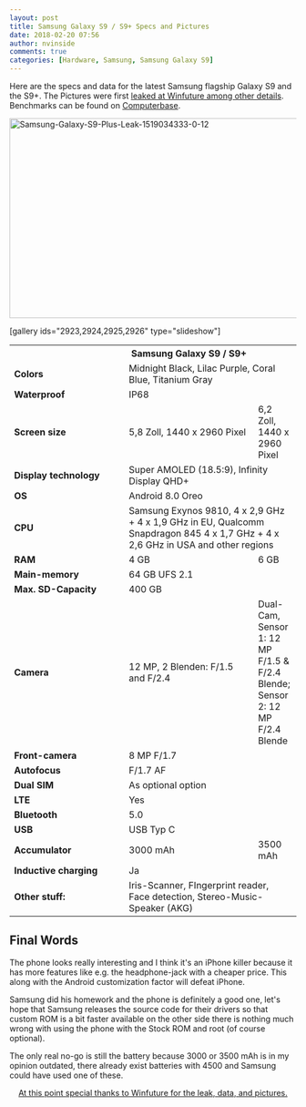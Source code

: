 ```yaml
---
layout: post
title: Samsung Galaxy S9 / S9+ Specs and Pictures
date: 2018-02-20 07:56
author: nvinside
comments: true
categories: [Hardware, Samsung, Samsung Galaxy S9]
---
```

Here are the specs and data for the latest Samsung flagship Galaxy S9 and the S9+. The Pictures were first <a href="http://winfuture.de/news,101997.html" target="_blank" rel="noopener">leaked at Winfuture among other details</a>. Benchmarks can be found on <a href="https://www.computerbase.de/2018-02/samsung-galaxy-s9-plus-leak/" target="_blank" rel="noopener">Computerbase</a>.

<img class="alignnone size-full wp-image-2922" src="https://chefkochblog.files.wordpress.com/2018/02/samsung-galaxy-s9-plus-leak-1519034333-0-12.png" alt="Samsung-Galaxy-S9-Plus-Leak-1519034333-0-12" width="660" height="351" />

<!--more-->

[gallery ids="2923,2924,2925,2926" type="slideshow"]

<table class="wftable wfzebra textleft nointelliTXT">
<tbody>
<tr>
<th width="40%"></th>
<th width="45%">Samsung Galaxy S9 / S9+</th>
</tr>
<tr>
<td><b>Colors</b></td>
<td colspan="2">Midnight Black, Lilac Purple, Coral Blue, Titanium Gray</td>
</tr>
<tr>
<td><b>Waterproof</b></td>
<td colspan="2">IP68</td>
</tr>
<tr>
<td><b>Screen size</b></td>
<td>5,8 Zoll, 1440 x 2960 Pixel</td>
<td>6,2 Zoll, 1440 x 2960 Pixel</td>
</tr>
<tr>
<td><b>Display technology</b></td>
<td colspan="2">Super AMOLED (18.5:9), Infinity Display QHD+</td>
</tr>
<tr>
<td><b>OS</b></td>
<td colspan="2">Android 8.0 Oreo</td>
</tr>
<tr>
<td><b>CPU</b></td>
<td colspan="2">Samsung Exynos 9810, 4 x 2,9 GHz + 4 x 1,9 GHz in EU, Qualcomm Snapdragon 845 4 x 1,7 GHz + 4 x 2,6 GHz in USA and other regions</td>
</tr>
<tr>
<td><b>RAM</b></td>
<td>4 GB</td>
<td>6 GB</td>
</tr>
<tr>
<td><b>Main-memory</b></td>
<td colspan="2">64 GB UFS 2.1</td>
</tr>
<tr>
<td><b>Max. SD-Capacity</b></td>
<td colspan="2">400 GB</td>
</tr>
<tr>
<td><b>Camera</b></td>
<td>12 MP, 2 Blenden: F/1.5 and F/2.4</td>
<td>Dual-Cam, Sensor 1: 12 MP F/1.5 &amp; F/2.4 Blende; Sensor 2: 12 MP F/2.4 Blende</td>
</tr>
<tr>
<td><b>Front-camera</b></td>
<td colspan="2">8 MP F/1.7</td>
</tr>
<tr>
<td><b>Autofocus</b></td>
<td colspan="2">F/1.7 AF</td>
</tr>
<tr>
<td><b>Dual SIM</b></td>
<td colspan="2">As optional option</td>
</tr>
<tr>
<td><b>LTE</b></td>
<td colspan="2">Yes</td>
</tr>
<tr>
<td><b>Bluetooth</b></td>
<td colspan="2">5.0</td>
</tr>
<tr>
<td><b>USB</b></td>
<td colspan="2">USB Typ C</td>
</tr>
<tr>
<td><b>Accumulator</b></td>
<td>3000 mAh</td>
<td>3500 mAh</td>
</tr>
<tr>
<td><b>Inductive charging</b></td>
<td colspan="2">Ja</td>
</tr>
<tr>
<td><b>Other stuff:</b></td>
<td colspan="2">Iris-Scanner, FIngerprint reader, Face detection, Stereo-Music-Speaker (AKG)</td>
</tr>
</tbody>
</table>

<h2>Final Words</h2>

The phone looks really interesting and I think it's an iPhone killer because it has more features like e.g. the headphone-jack with a cheaper price. This along with the Android customization factor will defeat iPhone.

Samsung did his homework and the phone is definitely a good one, let's hope that Samsung releases the source code for their drivers so that custom ROM is a bit faster available on the other side there is nothing much wrong with using the phone with the Stock ROM and root (of course optional).

The only real no-go is still the battery because 3000 or 3500 mAh is in my opinion outdated, there already exist batteries with 4500 and Samsung could have used one of these.

<p style="text-align:center;"><span style="text-decoration:underline;">At this point special thanks to Winfuture for the leak, data, and pictures.</span></p>
